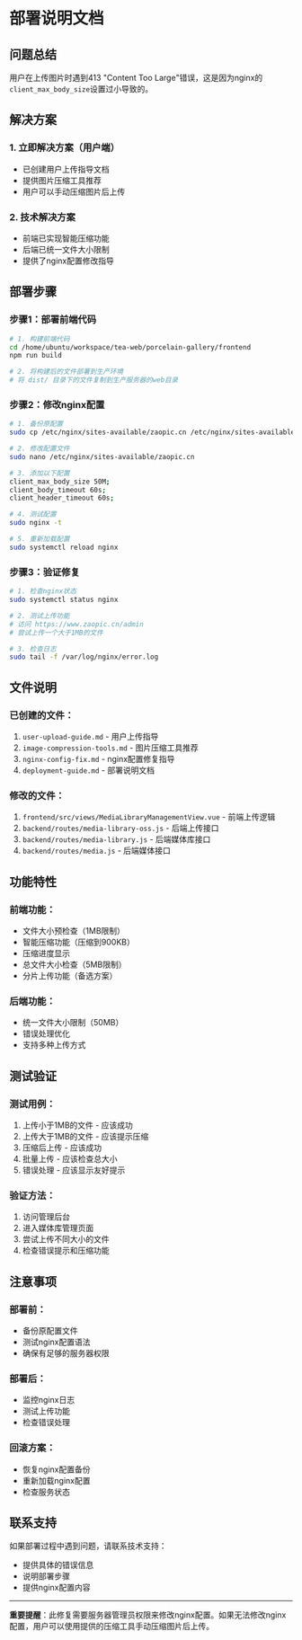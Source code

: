 # 部署说明文档

## 问题总结
用户在上传图片时遇到413 "Content Too Large"错误，这是因为nginx的`client_max_body_size`设置过小导致的。

## 解决方案

### 1. 立即解决方案（用户端）
- 已创建用户上传指导文档
- 提供图片压缩工具推荐
- 用户可以手动压缩图片后上传

### 2. 技术解决方案
- 前端已实现智能压缩功能
- 后端已统一文件大小限制
- 提供了nginx配置修改指导

## 部署步骤

### 步骤1：部署前端代码
```bash
# 1. 构建前端代码
cd /home/ubuntu/workspace/tea-web/porcelain-gallery/frontend
npm run build

# 2. 将构建后的文件部署到生产环境
# 将 dist/ 目录下的文件复制到生产服务器的web目录
```

### 步骤2：修改nginx配置
```bash
# 1. 备份原配置
sudo cp /etc/nginx/sites-available/zaopic.cn /etc/nginx/sites-available/zaopic.cn.backup

# 2. 修改配置文件
sudo nano /etc/nginx/sites-available/zaopic.cn

# 3. 添加以下配置
client_max_body_size 50M;
client_body_timeout 60s;
client_header_timeout 60s;

# 4. 测试配置
sudo nginx -t

# 5. 重新加载配置
sudo systemctl reload nginx
```

### 步骤3：验证修复
```bash
# 1. 检查nginx状态
sudo systemctl status nginx

# 2. 测试上传功能
# 访问 https://www.zaopic.cn/admin
# 尝试上传一个大于1MB的文件

# 3. 检查日志
sudo tail -f /var/log/nginx/error.log
```

## 文件说明

### 已创建的文件：
1. `user-upload-guide.md` - 用户上传指导
2. `image-compression-tools.md` - 图片压缩工具推荐
3. `nginx-config-fix.md` - nginx配置修复指导
4. `deployment-guide.md` - 部署说明文档

### 修改的文件：
1. `frontend/src/views/MediaLibraryManagementView.vue` - 前端上传逻辑
2. `backend/routes/media-library-oss.js` - 后端上传接口
3. `backend/routes/media-library.js` - 后端媒体库接口
4. `backend/routes/media.js` - 后端媒体接口

## 功能特性

### 前端功能：
- 文件大小预检查（1MB限制）
- 智能压缩功能（压缩到900KB）
- 压缩进度显示
- 总文件大小检查（5MB限制）
- 分片上传功能（备选方案）

### 后端功能：
- 统一文件大小限制（50MB）
- 错误处理优化
- 支持多种上传方式

## 测试验证

### 测试用例：
1. 上传小于1MB的文件 - 应该成功
2. 上传大于1MB的文件 - 应该提示压缩
3. 压缩后上传 - 应该成功
4. 批量上传 - 应该检查总大小
5. 错误处理 - 应该显示友好提示

### 验证方法：
1. 访问管理后台
2. 进入媒体库管理页面
3. 尝试上传不同大小的文件
4. 检查错误提示和压缩功能

## 注意事项

### 部署前：
- 备份原配置文件
- 测试nginx配置语法
- 确保有足够的服务器权限

### 部署后：
- 监控nginx日志
- 测试上传功能
- 检查错误处理

### 回滚方案：
- 恢复nginx配置备份
- 重新加载nginx配置
- 检查服务状态

## 联系支持

如果部署过程中遇到问题，请联系技术支持：
- 提供具体的错误信息
- 说明部署步骤
- 提供nginx配置内容

---

**重要提醒**：此修复需要服务器管理员权限来修改nginx配置。如果无法修改nginx配置，用户可以使用提供的压缩工具手动压缩图片后上传。

